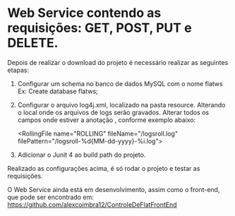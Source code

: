 # Web Service contendo as requisições: GET, POST, PUT e DELETE.

Depois de realizar o download do projeto é necessário realizar as seguintes etapas:
  1. Configurar um schema no banco de dados MySQL com o nome flatws
    Ex: Create database flatws;
  2. Configurar o arquivo log4j.xml, localizado na pasta resource. Alterando o local onde os arquivos de logs serão gravados.
    Alterar todos os campos onde estiver a anotação <!-- Configure o local para Salvar o Log -->, conforme exemplo abaixo: 

		<RollingFile name="ROLLING"
			fileName="<!-- Configure o local para Salvar o Log -->/logsroll.log"
			          <!-- Ex. c:/users/alexcoimbra12/log/logsroll.log -->
			filePattern="<!-- Configure o local para Salvar o Log -->/logsroll-%d{MM-dd-yyyy}-%i.log">
			          <!-- Ex. c:/users/alexcoimbra12/log/logsroll.log -->
			<PatternLayout pattern="[%d] [%-5level] [%thread] %class.%method\(\) \(%F:%line\)
					%n%msg%n----------------------------------------------------------------------------------------------------------------%n" />
			<Policies>
				<TimeBasedTriggeringPolicy />
				<SizeBasedTriggeringPolicy size="0.001 MB" />
			</Policies>
			<DefaultRolloverStrategy max="10" />
		</RollingFile>
		
3. Adicionar o Junit 4 ao build path do projeto.
		
Realizado as configurações acima, é só rodar o projeto e testar as requisições.

O Web Service ainda está em desenvolvimento, assim como o front-end, que pode ser encontrado em:  https://github.com/alexcoimbra12/ControleDeFlatFrontEnd
